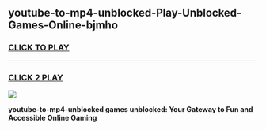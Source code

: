 
## youtube-to-mp4-unblocked-Play-Unblocked-Games-Online-bjmho
<h3>
<a href="https://premium76.site?title=youtube-to-mp4-unblocked&ref=25A">CLICK TO PLAY</a></h3>
<hr>

<h3>
<a href="https://premium76.site?title=youtube-to-mp4-unblocked&ref=25A">CLICK 2 PLAY</a>
  
</h3>

<a href="https://premium76.site?title=youtube-to-mp4-unblocked&ref=25A"><img src="https://clearcache.store/games.png"></a>


**youtube-to-mp4-unblocked games unblocked: Your Gateway to Fun and Accessible Online Gaming**
